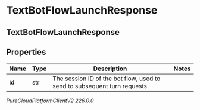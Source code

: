 # TextBotFlowLaunchResponse

## TextBotFlowLaunchResponse

## Properties

|Name | Type | Description | Notes|
|------------ | ------------- | ------------- | -------------|
| **id** | str | The session ID of the bot flow, used to send to subsequent turn requests | |



_PureCloudPlatformClientV2 226.0.0_
